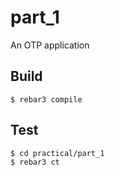 part_1
======

An OTP application

Build
-----

    $ rebar3 compile

Test
----
    $ cd practical/part_1
    $ rebar3 ct
